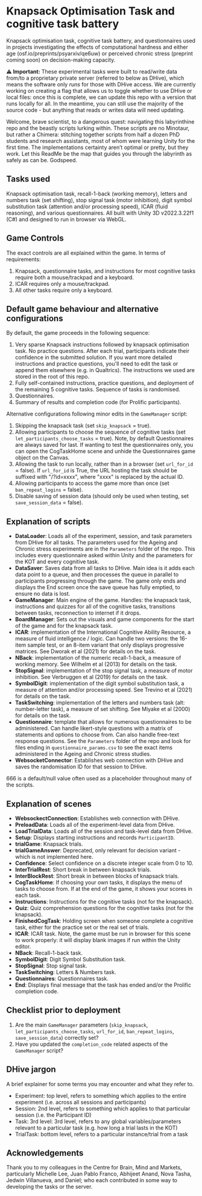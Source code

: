 # Knapsack Optimisation Task and cognitive task battery
Knapsack optimisation task, cognitive task battery, and questionnaires used in projects investigating the effects of computational hardness and either age (osf.io/preprints/psyarxiv/qe6uw) or perceived chronic stress (preprint coming soon) on decision-making capacity. 

**⚠️ Important:** These experimental tasks were built to read/write data from/to a proprietary private server (referred to below as DHive), which means the software only *runs* for those with DHive access. We are currently working on creating a flag that allows us to toggle whether to use DHive or local files: once this is complete, we can update this repo with a version that runs locally for all. In the meantime, you can still use the majority of the source code - but anything that reads or writes data will need updating.

Welcome, brave scientist, to a dangerous quest: navigating this labyrinthine repo and the beastly scripts lurking within. These scripts are no Minotaur, but rather a Chimera: stitching together scripts from half a dozen PhD students and research assistants, most of whom were learning Unity for the first time. The implementations certainty aren’t optimal or pretty, but they work. Let this ReadMe be the map that guides you through the labyrinth as safely as can be. Godspeed.

## Tasks used

Knapsack optimisation task, recall-1-back (working memory), letters and numbers task (set shifting), stop signal task (motor inhibition), digit symbol substitution task (attention and/or processing speed), ICAR (fluid reasoning), and various questionnaires. All built with Unity 3D v2022.3.22f1 (C#) and designed to run in browser via WebGL. 

## Game Controls
The exact controls are all explained within the game. In terms of requirements:

1. Knapsack, questionnaire tasks, and instructions for most cognitive tasks require both a mouse/trackpad and a keyboard.
2. ICAR requires only a mouse/trackpad.
3. All other tasks require only a keyboard.

## Default game behaviour and alternative configurations

By default, the game proceeds in the following sequence:

1. Very sparse Knapsack instructions followed by knapsack optimisation task. No practice questions. After each trial, participants indicate their confidence in the submitted solution. If you want more detailed instructions and practice questions, you'll need to edit the task or append them elsewhere (e.g. in Qualtrics). The instructions we used are stored in the root of this repo.
2. Fully self-contained instructions, practice questions, and deployment of the remaining 5 cognitive tasks. Sequence of tasks is randomised.
3. Questionnaires.
4. Summary of results and completion code (for Prolific participants).

Alternative configurations following minor edits in the `GameManager` script:

1. Skipping the knapsack task (set `skip_knapsack` = true). 
2. Allowing participants to choose the sequence of cognitive tasks (set `let_participants_choose_tasks` = true). Note, by default Questionnaires are always saved for last. If wanting to test the questionnaires only, you can open the CogTaskHome scene and unhide the Questionnaires game object on the Canvas. 
3. Allowing the task to run locally, rather than in a browser (set `url_for_id` = false). If `url_for_id` is True, the URL hosting the task should be suffixed with "/?id=xxxx", where "xxxx" is replaced by the actual ID.
4. Allowing participants to access the game more than once (set `ban_repeat_logins` = false).
5. Disable saving of session data (should only be used when testing, set `save_session_data` = false).

## Explanation of scripts

- **DataLoader**: Loads all of the experiment, session, and task parameters from DHive for all tasks. The parameters used for the Ageing and Chronic stress experiments are in the `Parameters` folder of the repo. This includes every questionnaire asked within Unity and the parameters for the KOT and every cognitive task. 
- **DataSaver**: Saves data from all tasks to DHive. Main idea is it adds each data point to a queue, and then processes the queue in parallel to participants progressing through the game. The game only ends and displays the End screen once the save queue has fully emptied, to ensure no data is lost.
- **GameManager**: Main engine of the game. Handles: the knapsack task, instructions and quizzes for all of the cognitive tasks, transitions between tasks, reconnection to internet if it drops. 
- **BoardManager**: Sets out the visuals and game components for the start of the game and for the knapsack task.
- **ICAR**: implementation of the International Cognitive Ability Resource, a measure of fluid intelligence / logic. Can handle two versions: the 16-item sample test, or an 8-item variant that only displays progressive matrices. See Dworak et al (2021) for details on the task.
- **NBack**: implementation of the numeric recall-1-back, a measure of working memory. See Wilhelm et al (2013) for details on the task.
- **StopSignal**: implementation of the stop signal task, a measure of motor inhibition. See Verbruggen et al (2019) for details on the task.
- **SymbolDigit**: implementation of the digit symbol substitution task, a measure of attention and/or processing speed. See Trevino et al (2021) for details on the task.
- **TaskSwitching**: implementation of the letters and numbers task (alt: number-letter task), a measure of set shifting. See Miyake et al (2000) for details on the task.
- **Questionnaire**: template that allows for numerous questionnaires to be administered. Can handle likert-style questions with a matrix of statements and options to choose from. Can also handle free-text response questions. See the `Parameters` folder of the repo and look for files ending in `questionnaire_params.csv` to see the exact items administered in the Ageing and Chronic stress studies. 
- **WebsocketConnector**: Establishes web connection with DHive and saves the randomisation ID for that session to DHive.

666 is a default/null value often used as a placeholder throughout many of the scripts. 

## Explanation of scenes

- **WebsockectConnection**: Establishes web connection with DHive.
- **PreloadData**: Loads all of the experiment-level data from DHive.
- **LoadTrialData**: Loads all of the session and task-level data from DHive.
- **Setup**: Displays starting instructions and records `ParticipantID`.
- **trialGame**: Knapsack trials.
- **trialGameAnswer**: Deprecated, only relevant for decision variant - which is not implemented here.
- **Confidence**: Select confidence on a discrete integer scale from 0 to 10.
- **InterTrialRest**: Short break in between knapsack trials.
- **InterBlockRest**: Short break in between blocks of knapsack trials.
- **CogTaskHome**: If choosing your own tasks, it displays the menu of tasks to choose from. If at the end of the game, it shows your scores in each task.
- **Instructions**: Instructions for the cognitive tasks (not for the knapsack).
- **Quiz**: Quiz comprehension questions for the cognitive tasks (not for the knapsack).
- **FinishedCogTask**: Holding screen when someone complete a cognitive task, either for the practice set or the real set of trials.
- **ICAR**: ICAR task. Note, the game must be run in browser for this scene to work properly: it will display blank images if run within the Unity editor.
- **NBack**: Recall-1-back task.
- **SymbolDigit**: Digit Symbol Substitution task.
- **StopSignal**: Stop signal task.
- **TaskSwitching**: Letters & Numbers task.
- **Questionnaires**: Questionnaires task.
- **End**: Displays final message that the task has ended and/or the Prolific completion code. 

## Checklist prior to deployment
1. Are the main `GameManager` parameters (`skip_knapsack`, `let_participants_choose_tasks`, `url_for_id`, `ban_repeat_logins`, `save_session_data`) correctly set?
2. Have you updated the `completion_code` related aspects of the `GameManager` script?

## DHive jargon
A brief explainer for some terms you may encounter and what they refer to.
- Experiment: top level, refers to something which applies to the entire experiment (i.e. across all sessions and participants)
- Session: 2nd level, refers to something which applies to that particular session (i.e. the Participant ID)
- Task: 3rd level: 3rd level, refers to any global variables/parameters relevant to a particular task (e.g. how long a trial lasts in the KOT)
- TrialTask: bottom level, refers to a particular instance/trial from a task 

## Acknowledgements
Thank you to my colleagues in the Centre for Brain, Mind and Markets, particularly Michelle Lee, Juan Pablo Franco, Abhijeet Anand, Nova Tasha, Jedwin Villanueva, and Daniel; who each contributed in some way to developing the tasks or the server. 
